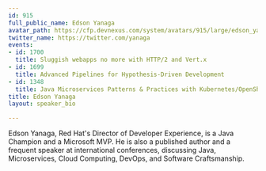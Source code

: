 ```yaml
---
id: 915
full_public_name: Edson Yanaga
avatar_path: https://cfp.devnexus.com/system/avatars/915/large/edson_yanaga.jpg?1507757067
twitter_name: https://twitter.com/yanaga
events:
- id: 1700
  title: Sluggish webapps no more with HTTP/2 and Vert.x
- id: 1699
  title: Advanced Pipelines for Hypothesis-Driven Development
- id: 1348
  title: Java Microservices Patterns & Practices with Kubernetes/OpenShift and Istio
title: Edson Yanaga
layout: speaker_bio

---
```

Edson Yanaga, Red Hat's Director of Developer Experience, is a Java Champion and a Microsoft MVP. He is also a published author and a frequent speaker at international conferences, discussing Java, Microservices, Cloud Computing, DevOps, and Software Craftsmanship. 
